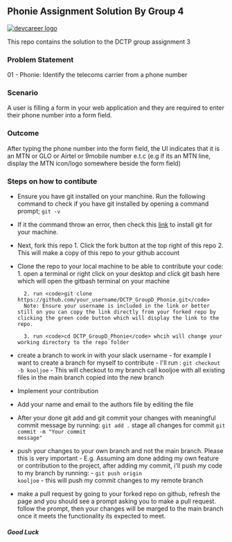 ## Phonie Assignment Solution By Group 4

[![devcareer logo](https://devcareer.io/assets/Logo-2604ce48.svg)](https://devcareer.io/)

This repo contains the solution to the DCTP group assignment 3

### Problem Statement

01 - Phonie: Identify the telecoms carrier from a phone number

### Scenario

A user is filling a form in your web application and they are required to enter their phone number into a form field.

### Outcome

After typing the phone number into the form field, the UI indicates that it is an MTN or GLO or Airtel or 9mobile number e.t.c (e.g if its an MTN line, display the MTN icon/logo somewhere beside the form field)

### Steps on how to contibute

- Ensure you have git installed on your manchine. Run the following command to check if you have git installed by opening a command prompt;
  <code>git -v</code>

- If it the command throw an error, then check this [link](https://kinsta.com/knowledgebase/install-git/) to install git for your machine.

- Next, fork this repo 1. Click the fork button at the top right of this repo 2. This will make a copy of this repo to your github account

- Clone the repo to your local machine to be able to contribute your code: 1. open a terminal or right click on your desktop and click git bash here which will open the gitbash terminal on your machine

        2. run <code>git clone https://github.com/your_username/DCTP_GroupD_Phonie.git</code>
        Note: Ensure your username is included in the link or better still on you can copy the link directly from your forked repo by clicking the green code button which will display the link to the repo.

        3. run <code>cd DCTP_GroupD_Phonie</code> whcih will change your working directory to the repo folder

- create a branch to work in with your slack username - for example I want to create a branch for myself to contribute - I'll run :
  <code>git checkout -b kooljoe</code> - This will checkout to my branch call kooljoe with all existing files in the main branch copied into the new branch

- Implement your contribution

- Add your name and email to the authors file by editing the file

- After your done git add and git commit your changes with meaningful commit message by running:
  <code>git add .</code> stage all changes for commit
  <code>git commit -m "Your commit message"</code>

- push your changes to your own branch and not the main branch. Please this is very important - E.g. Assuming am done adding my own feature or contribution to the project, after adding my commit, i'll push my code to my branch by running: - <code>git push origin kooljoe</code> - this will push my commit changes to my remote branch

- make a pull request by going to your forked repo on github, refresh the page and you should see a prompt asking you to make a pull request. follow the prompt, then your changes will be marged to the main branch once it meets the functionality its expected to meet.

##### Good Luck
